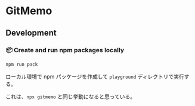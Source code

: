 # GitMemo

## Development

### 📦 Create and run npm packages locally

```sh
npm run pack
```

ローカル環境で npm パッケージを作成して `playground` ディレクトリで実行する。

これは、`npx gitmemo` と同じ挙動になると思っている。
